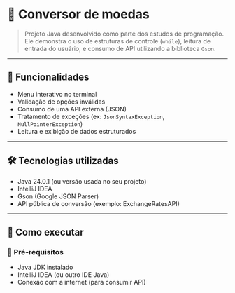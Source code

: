 # 🧠 Conversor de moedas

> Projeto Java desenvolvido como parte dos estudos de programação. Ele demonstra o uso de estruturas de controle (`while`), leitura de entrada do usuário, e consumo de API utilizando a biblioteca `Gson`.

---

## 📌 Funcionalidades

- Menu interativo no terminal
- Validação de opções inválidas
- Consumo de uma API externa (JSON)
- Tratamento de exceções (ex: `JsonSyntaxException`, `NullPointerException`)
- Leitura e exibição de dados estruturados

---

## 🛠️ Tecnologias utilizadas

- Java 24.0.1 (ou versão usada no seu projeto)
- IntelliJ IDEA
- Gson (Google JSON Parser)
- API pública de conversão (exemplo: ExchangeRatesAPI)

---

## 🚀 Como executar

### 🔧 Pré-requisitos

- Java JDK instalado
- IntelliJ IDEA (ou outro IDE Java)
- Conexão com a internet (para consumir API)


